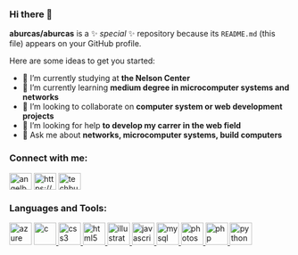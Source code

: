 ### Hi there 👋

**aburcas/aburcas** is a ✨ _special_ ✨ repository because its `README.md` (this file) appears on your GitHub profile.

Here are some ideas to get you started:

- 🔭 I’m currently studying at **the Nelson Center**
- 🌱 I’m currently learning **medium degree in microcomputer systems and networks**
- 👯 I’m looking to collaborate on **computer system or web development projects**
- 🤔 I’m looking for help **to develop my carrer in the web field**
- 💬 Ask me about **networks, microcomputer systems, build computers**

<h3 align="left">Connect with me:</h3>

<p align="left">
<a href="https://twitter.com/angelburby" target="blank"><img align="center" src="https://www.vectorlogo.zone/logos/twitter/twitter-tile.svg" alt="angelburby" height="30" width="40"></a>
<a href="https://linkedin.com/in/https://www.linkedin.com/in/angelburbanocastro/" target="blank"><img align="center" src="https://www.vectorlogo.zone/logos/linkedin/linkedin-tile.svg" alt="https://www.linkedin.com/in/angelburbanocastro/" height="30" width="40"/></a>
<a href="https://instagram.com/techburby" target="blank"><img align="center" src="https://raw.githubusercontent.com/rahuldkjain/github-profile-readme-generator/master/src/images/icons/Social/instagram.svg" alt="techburby" height="30" width="40" /></a>
</p>

<h3 align="left">Languages and Tools:</h3>

<p align="left">
<a href="https://azure.microsoft.com/es-es" target="_blank" rel="">
<img src="https://www.vectorlogo.zone/logos/microsoft_azure/microsoft_azure-icon.svg" alt="azure" width="40" height="40"/></a> 
<a href="https://www.cprogramming.com" target="_blank" rel=""> <img src="https://seeklogo.com/images/C/c-logo-43CE78FF9C-seeklogo.com.png" alt="c" width="40" height="40"/> </a>
<a href="https://developer.mozilla.org/es/docs/Web/CSS" target="_blank" rel="noreferrer"> <img src="https://www.vectorlogo.zone/logos/w3_css/w3_css-official.svg" alt="css3" width="40" height="40"/> </a>
<a href="https://developer.mozilla.org/es/docs/Web/HTML" target="_blank" rel="noreferrer"> <img src="https://www.vectorlogo.zone/logos/w3_html5/w3_html5-icon.svg" alt="html5" width="40" height="40"/> </a>
<a href="https://www.adobe.com/es/products/illustrator.html" target="_blank" rel="noreferrer"> <img src="https://www.vectorlogo.zone/logos/adobe_illustrator/adobe_illustrator-icon.svg" alt="illustrator" width="40" height="40"/> </a> 
<a href="https://developer.mozilla.org/es/docs/Web/JavaScript" target="_blank" rel="noreferrer"> <img src="https://www.vectorlogo.zone/logos/javascript/javascript-icon.svg" alt="javascript" width="40" height="40"/> </a>
<a href="https://www.mysql.com" target="_blank" rel="noreferrer"> <img src="https://www.vectorlogo.zone/logos/mysql/mysql-official.svg" alt="mysql" width="40" height="40"/> </a> 
<a href="https://www.adobe.com/es/products/photoshop.html" target="_blank" rel="noreferrer"> <img src="https://www.adobe.com/content/dam/acom/one-console/icons_rebrand/ps_appicon.svg" alt="photoshop" width="40" height="40"/> </a>
<a href="https://www.php.net/manual/es/intro-whatis.php" target="_blank" rel="noreferrer"> <img src="https://www.vectorlogo.zone/logos/php/php-icon.svg" alt="php" width="40" height="40"/> </a> 
<a href="https://www.python.org" target="_blank" rel="noreferrer"> <img src="https://www.vectorlogo.zone/logos/python/python-vertical.svg" alt="python" width="40" height="40"/> </a> </p>

